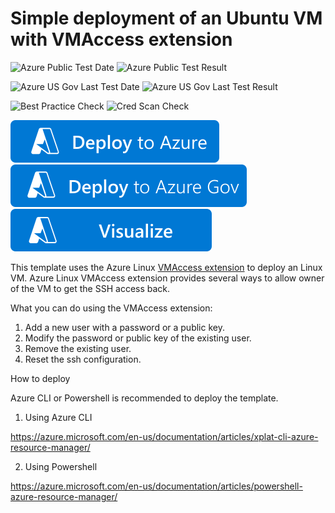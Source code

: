 # Simple deployment of an Ubuntu VM with VMAccess extension

![Azure Public Test Date](https://azurequickstartsservice.blob.core.windows.net/badges/demos/vmaccess-on-ubuntu/PublicLastTestDate.svg)
![Azure Public Test Result](https://azurequickstartsservice.blob.core.windows.net/badges/demos/vmaccess-on-ubuntu/PublicDeployment.svg)

![Azure US Gov Last Test Date](https://azurequickstartsservice.blob.core.windows.net/badges/demos/vmaccess-on-ubuntu/FairfaxLastTestDate.svg)
![Azure US Gov Last Test Result](https://azurequickstartsservice.blob.core.windows.net/badges/demos/vmaccess-on-ubuntu/FairfaxDeployment.svg)

![Best Practice Check](https://azurequickstartsservice.blob.core.windows.net/badges/demos/vmaccess-on-ubuntu/BestPracticeResult.svg)
![Cred Scan Check](https://azurequickstartsservice.blob.core.windows.net/badges/demos/vmaccess-on-ubuntu/CredScanResult.svg)

[![Deploy To Azure](https://raw.githubusercontent.com/Azure/azure-quickstart-templates/master/1-CONTRIBUTION-GUIDE/images/deploytoazure.svg?sanitize=true)](https://portal.azure.com/#create/Microsoft.Template/uri/https%3A%2F%2Fraw.githubusercontent.com%2FAzure%2Fazure-quickstart-templates%2Fmaster%2Fdemos%2Fvmaccess-on-ubuntu%2Fazuredeploy.json)  
[![Deploy To Azure US Gov](https://raw.githubusercontent.com/Azure/azure-quickstart-templates/master/1-CONTRIBUTION-GUIDE/images/deploytoazuregov.svg?sanitize=true)](https://portal.azure.us/#create/Microsoft.Template/uri/https%3A%2F%2Fraw.githubusercontent.com%2FAzure%2Fazure-quickstart-templates%2Fmaster%2Fdemos%2Fvmaccess-on-ubuntu%2Fazuredeploy.json)
[![Visualize](https://raw.githubusercontent.com/Azure/azure-quickstart-templates/master/1-CONTRIBUTION-GUIDE/images/visualizebutton.svg?sanitize=true)](http://armviz.io/#/?load=https%3A%2F%2Fraw.githubusercontent.com%2FAzure%2Fazure-quickstart-templates%2Fmaster%2Fdemos%2Fvmaccess-on-ubuntu%2Fazuredeploy.json)

This template uses the Azure Linux [VMAccess extension](https://github.com/Azure/azure-linux-extensions/tree/master/VMAccess) to deploy an Linux VM. Azure Linux VMAccess extension provides several ways to allow owner of the VM to get the SSH access back.

What you can do using the VMAccess extension:

1. Add a new user with a password or a public key.
2. Modify the password or public key of the existing user.
3. Remove the existing user.
4. Reset the ssh configuration.

How to deploy

Azure CLI or Powershell is recommended to deploy the template.

1. Using Azure CLI

  https://azure.microsoft.com/en-us/documentation/articles/xplat-cli-azure-resource-manager/

2. Using Powershell

  https://azure.microsoft.com/en-us/documentation/articles/powershell-azure-resource-manager/



